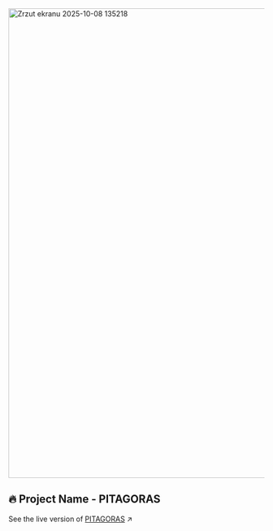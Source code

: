 <img width="1899" height="924" alt="Zrzut ekranu 2025-10-08 135218" src="https://github.com/user-attachments/assets/729bb462-5e8c-4da1-803a-16dc339848c0" />

## 🔥 Project Name - PITAGORAS
See the live version of [PITAGORAS](https://imediasystem.github.io/Pitagoras/) ↗️
